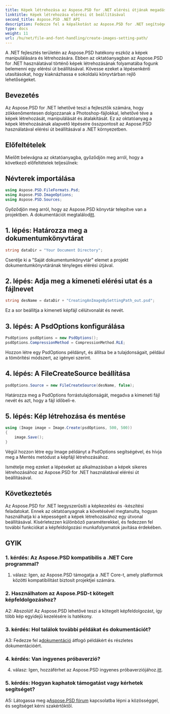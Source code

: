 ```yaml
---
title: Képek létrehozása az Aspose.PSD for .NET elérési útjának megadásával
linktitle: Képek létrehozása elérési út beállításával
second_title: Aspose.PSD .NET API
description: Fedezze fel a képalkotást az Aspose.PSD for .NET segítségével. Kövesse lépésről lépésre szóló útmutatónkat, és szabadítsa fel ennek a nagy teljesítményű könyvtárnak a lehetőségeit.
type: docs
weight: 11
url: /hu/net/file-and-font-handling/create-images-setting-path/
---
```

A .NET fejlesztés területén az Aspose.PSD hatékony eszköz a képek manipulálására és létrehozására. Ebben az oktatóanyagban az Aspose.PSD for .NET használatával történő képek létrehozásának folyamatába fogunk belemenni egy elérési út beállításával. Kövesse ezeket a lépésenkénti utasításokat, hogy kiaknázhassa e sokoldalú könyvtárban rejlő lehetőségeket.

## Bevezetés

Az Aspose.PSD for .NET lehetővé teszi a fejlesztők számára, hogy zökkenőmentesen dolgozzanak a Photoshop-fájlokkal, lehetővé téve a képek létrehozását, manipulálását és átalakítását. Ez az oktatóanyag a képek létrehozásának alapvető lépéseire összpontosít az Aspose.PSD használatával elérési út beállításával a .NET környezetben.

## Előfeltételek

Mielőtt belevágna az oktatóanyagba, győződjön meg arról, hogy a következő előfeltételek teljesülnek:

## Névterek importálása

```csharp
using Aspose.PSD.FileFormats.Psd;
using Aspose.PSD.ImageOptions;
using Aspose.PSD.Sources;
```

Győződjön meg arról, hogy az Aspose.PSD könyvtár telepítve van a projektben. A dokumentációt megtalálod[itt](https://reference.aspose.com/psd/net/).

## 1. lépés: Határozza meg a dokumentumkönyvtárat

```csharp
string dataDir = "Your Document Directory";
```

Cserélje ki a "Saját dokumentumkönyvtár" elemet a projekt dokumentumkönyvtárának tényleges elérési útjával.

## 2. lépés: Adja meg a kimeneti elérési utat és a fájlnevet

```csharp
string desName = dataDir + "CreatingAnImageBySettingPath_out.psd";
```

Ez a sor beállítja a kimeneti képfájl célútvonalát és nevét.

## 3. lépés: A PsdOptions konfigurálása

```csharp
PsdOptions psdOptions = new PsdOptions();
psdOptions.CompressionMethod = CompressionMethod.RLE;
```

Hozzon létre egy PsdOptions példányt, és állítsa be a tulajdonságait, például a tömörítési módszert, az igényei szerint.

## 4. lépés: A FileCreateSource beállítása

```csharp
psdOptions.Source = new FileCreateSource(desName, false);
```

Határozza meg a PsdOptions forrástulajdonságát, megadva a kimeneti fájl nevét és azt, hogy a fájl időbeli-e.

## 5. lépés: Kép létrehozása és mentése

```csharp
using (Image image = Image.Create(psdOptions, 500, 500))
{
    image.Save();
}
```

Végül hozzon létre egy Image példányt a PsdOptions segítségével, és hívja meg a Mentés metódust a képfájl létrehozásához.

Ismételje meg ezeket a lépéseket az alkalmazásban a képek sikeres létrehozásához az Aspose.PSD for .NET használatával elérési út beállításával.

## Következtetés

Az Aspose.PSD for .NET leegyszerűsíti a képkezelési és -készítési feladatokat. Ennek az oktatóanyagnak a követésével megtanulta, hogyan használhatja ki a képességeit a képek létrehozásához egy útvonal beállításával. Kísérletezzen különböző paraméterekkel, és fedezzen fel további funkciókat a képfeldolgozási munkafolyamatok javítása érdekében.

## GYIK

### 1. kérdés: Az Aspose.PSD kompatibilis a .NET Core programmal?

1. válasz: Igen, az Aspose.PSD támogatja a .NET Core-t, amely platformok közötti kompatibilitást biztosít projektjei számára.

### 2. Használhatom az Aspose.PSD-t kötegelt képfeldolgozáshoz?

A2: Abszolút! Az Aspose.PSD lehetővé teszi a kötegelt képfeldolgozást, így több kép egyidejű kezelésére is hatékony.

### 3. kérdés: Hol találok további példákat és dokumentációt?

 A3: Fedezze fel a[dokumentáció](https://reference.aspose.com/psd/net/) átfogó példákért és részletes dokumentációért.

### 4. kérdés: Van ingyenes próbaverzió?

 4. válasz: Igen, hozzáférhet az Aspose.PSD ingyenes próbaverziójához.[itt](https://releases.aspose.com/).

### 5. kérdés: Hogyan kaphatok támogatást vagy kérhetek segítséget?

 A5: Látogassa meg a[Aspose.PSD fórum](https://forum.aspose.com/c/psd/34) kapcsolatba lépni a közösséggel, és segítséget kérni szakértőktől.
